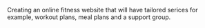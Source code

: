 Creating an online fitness website that will have tailored serices for example, workout plans, meal plans and a support group.
